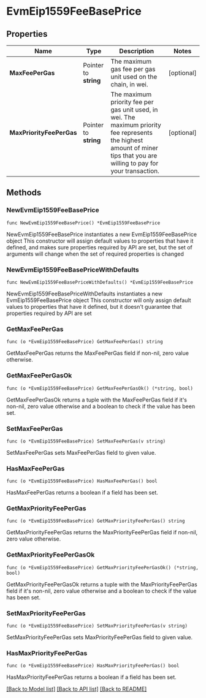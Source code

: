 # EvmEip1559FeeBasePrice

## Properties

Name | Type | Description | Notes
------------ | ------------- | ------------- | -------------
**MaxFeePerGas** | Pointer to **string** | The maximum gas fee per gas unit used on the chain, in wei. | [optional] 
**MaxPriorityFeePerGas** | Pointer to **string** | The maximum priority fee per gas unit used, in wei. The maximum priority fee represents the highest amount of miner tips that you are willing to pay for your transaction. | [optional] 

## Methods

### NewEvmEip1559FeeBasePrice

`func NewEvmEip1559FeeBasePrice() *EvmEip1559FeeBasePrice`

NewEvmEip1559FeeBasePrice instantiates a new EvmEip1559FeeBasePrice object
This constructor will assign default values to properties that have it defined,
and makes sure properties required by API are set, but the set of arguments
will change when the set of required properties is changed

### NewEvmEip1559FeeBasePriceWithDefaults

`func NewEvmEip1559FeeBasePriceWithDefaults() *EvmEip1559FeeBasePrice`

NewEvmEip1559FeeBasePriceWithDefaults instantiates a new EvmEip1559FeeBasePrice object
This constructor will only assign default values to properties that have it defined,
but it doesn't guarantee that properties required by API are set

### GetMaxFeePerGas

`func (o *EvmEip1559FeeBasePrice) GetMaxFeePerGas() string`

GetMaxFeePerGas returns the MaxFeePerGas field if non-nil, zero value otherwise.

### GetMaxFeePerGasOk

`func (o *EvmEip1559FeeBasePrice) GetMaxFeePerGasOk() (*string, bool)`

GetMaxFeePerGasOk returns a tuple with the MaxFeePerGas field if it's non-nil, zero value otherwise
and a boolean to check if the value has been set.

### SetMaxFeePerGas

`func (o *EvmEip1559FeeBasePrice) SetMaxFeePerGas(v string)`

SetMaxFeePerGas sets MaxFeePerGas field to given value.

### HasMaxFeePerGas

`func (o *EvmEip1559FeeBasePrice) HasMaxFeePerGas() bool`

HasMaxFeePerGas returns a boolean if a field has been set.

### GetMaxPriorityFeePerGas

`func (o *EvmEip1559FeeBasePrice) GetMaxPriorityFeePerGas() string`

GetMaxPriorityFeePerGas returns the MaxPriorityFeePerGas field if non-nil, zero value otherwise.

### GetMaxPriorityFeePerGasOk

`func (o *EvmEip1559FeeBasePrice) GetMaxPriorityFeePerGasOk() (*string, bool)`

GetMaxPriorityFeePerGasOk returns a tuple with the MaxPriorityFeePerGas field if it's non-nil, zero value otherwise
and a boolean to check if the value has been set.

### SetMaxPriorityFeePerGas

`func (o *EvmEip1559FeeBasePrice) SetMaxPriorityFeePerGas(v string)`

SetMaxPriorityFeePerGas sets MaxPriorityFeePerGas field to given value.

### HasMaxPriorityFeePerGas

`func (o *EvmEip1559FeeBasePrice) HasMaxPriorityFeePerGas() bool`

HasMaxPriorityFeePerGas returns a boolean if a field has been set.


[[Back to Model list]](../README.md#documentation-for-models) [[Back to API list]](../README.md#documentation-for-api-endpoints) [[Back to README]](../README.md)


